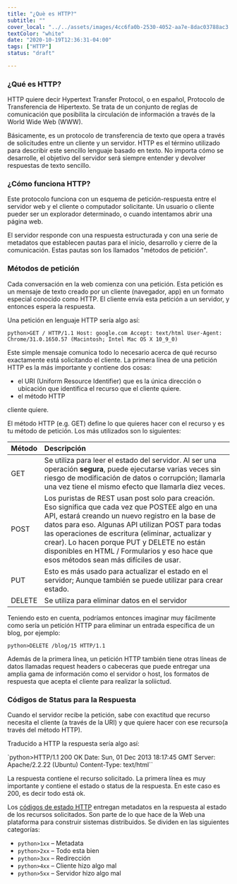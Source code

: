 ```yaml
---
title: "¿Què es HTTP?"
subtitle: ""
cover_local: "../../assets/images/4cc6fa0b-2530-4052-aa7e-8dac03788ac3.png"
textColor: "white"
date: "2020-10-19T12:36:31-04:00"
tags: ["HTTP"]
status: "draft"

---
```


### ¿Qué es HTTP?

  HTTP quiere decir Hypertext Transfer Protocol, o en español, Protocolo de Transferencia de Hipertexto. Se trata de un conjunto de reglas de comunicación que posibilita la circulación de información a través de la World Wide Web (WWW).
  
  Básicamente, es un protocolo de transferencia de texto que opera a través de solicitudes entre un cliente y un servidor. HTTP es el término utilizado para describir este sencillo lenguaje basado en texto. No importa cómo se desarrolle, el objetivo del servidor será siempre entender y devolver respuestas de texto sencillo.
  
  
  

### ¿Cómo funciona HTTP?

Este protocolo funciona con un esquema de petición-respuesta entre el servidor web y el cliente o computador solicitante. Un usuario o cliente pueder ser un explorador determinado, o cuando intentamos abrir una página web.

El servidor responde con una respuesta estructurada y con una serie de metadatos que establecen pautas para el inicio, desarrollo y cierre de la comunicación. Estas pautas son los llamados "métodos de petición".


### Métodos de petición

Cada conversación en la web comienza con una petición. Esta petición es un mensaje de texto creado por un cliente (navegador, app) en un formato especial conocido como HTTP. El cliente envía esta petición a un servidor, y entonces espera la respuesta.

Una petición en lenguaje HTTP sería algo así:

`python>GET / HTTP/1.1
Host: google.com
Accept: text/html
User-Agent: Chrome/31.0.1650.57 (Macintosh; Intel Mac OS X 10_9_0)`

Este simple mensaje comunica todo lo necesario acerca de qué recurso exactamente está solicitando el cliente. La primera línea de una petición HTTP es la más importante y contiene dos cosas:

+ el URI (Uniform Resource Identifier) que es la única dirección o ubicación que identifica el recurso que el cliente quiere.
+ el método HTTP

cliente quiere.

El método HTTP (e.g. GET) define lo que quieres hacer con el recurso y es tu método de petición. Los más utilizados son lo siguientes:

|**Método**    |**Descripción**    |
|:-------------|:--------------|
|GET          |Se utiliza para leer el estado del servidor. Al ser una operación **segura**, puede ejecutarse varias veces sin riesgo de modificación de datos o corrupción; llamarla una vez tiene el mismo efecto que llamarla diez veces.    |
|POST        |Los puristas de REST usan post solo para creación. Eso significa que cada vez que POSTEE algo en una API, estará creando un nuevo registro en la base de datos para eso. Algunas API utilizan POST para todas las operaciones de escritura (eliminar, actualizar y crear). Lo hacen porque PUT y DELETE no están disponibles en HTML / Formularios y eso hace que esos métodos sean más difíciles de usar.      |
|PUT      |Esto es más usado para actualizar el estado en el servidor; Aunque también se puede utilizar para crear estado.     |
|DELETE     |Se utiliza para eliminar datos en el servidor     |

Teniendo esto en cuenta, podríamos entonces imaginar muy fácilmente como sería un petición HTTP para eliminar un entrada específica de un blog, por ejemplo:

`python>DELETE /blog/15 HTTP/1.1`

Además de la primera línea, un petición HTTP también tiene otras líneas de datos llamadas request headers o cabeceras que puede entregar una amplia gama de información como el servidor o host, los formatos de respuesta que acepta el cliente para realizar la soliictud.


### Códigos de Status para la Respuesta

Cuando el servidor recibe la petición, sabe con exactitud que recurso necesita el cliente (a través de la URI) y que quiere hacer con ese recurso(a través del método HTTP). 

Traducido a HTTP la respuesta sería algo así:

`python>HTTP/1.1 200 OK
Date: Sun, 01 Dec 2013 18:17:45 GMT
Server: Apache/2.2.22 (Ubuntu)
Content-Type: text/html``

La respuesta contiene el recurso solicitado. La primera línea es muy importante y contiene el estado o status de la respuesta. En este caso es 200, es decir todo está ok.
 
Los [códigos de estado HTTP](https://www.w3.org/Protocols/rfc2616/rfc2616-sec10.html) entregan metadatos en la respuesta al estado de los recursos solicitados. Son parte de lo que hace de la Web una plataforma para construir sistemas distribuidos. Se dividen en las siguientes categorías:

+ `python>1xx` – Metadata
+ `python>2xx` – Todo esta bien
+ `python>3xx` – Redirección
+ `python>4xx` – Cliente hizo algo mal
+ `python>5xx` – Servidor hizo algo mal



